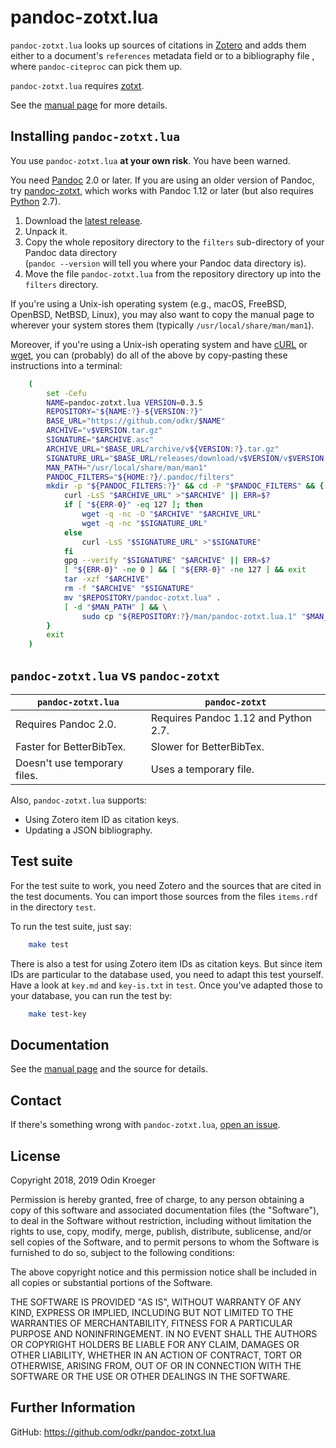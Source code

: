 pandoc-zotxt.lua
================

`pandoc-zotxt.lua` looks up sources of citations in 
[Zotero](https://www.zotero.org/) and adds them either to a
document's `references` metadata field or to a bibliography
file , where `pandoc-citeproc` can pick them up.

`pandoc-zotxt.lua` requires [zotxt](https://github.com/egh/zotxt/).

See the [manual page](man/pandoc-zotxt.lua.rst) for more details.


Installing `pandoc-zotxt.lua`
-----------------------------

You use `pandoc-zotxt.lua` **at your own risk**. You have been warned.

You need [Pandoc](https://www.pandoc.org/) 2.0 or later. If you are using an
older version of Pandoc, try [pandoc-zotxt](https://github.com/egh/zotxt),
which works with Pandoc 1.12 or later (but also requires 
[Python](https://www.python.org/) 2.7).

1. Download the 
   [latest release](https://github.com/odkr/pandoc-zotxt.lua/releases/latest).
2. Unpack it.
3. Copy the whole repository directory to the `filters` sub-directory
   of your Pandoc data directory    
   (`pandoc --version` will tell you where your Pandoc data directory is).
4. Move the file `pandoc-zotxt.lua` from the repository directory
   up into the `filters` directory.

If you're using a Unix-ish operating system (e.g., macOS, FreeBSD, OpenBSD,
NetBSD, Linux), you may also want to copy the manual page to wherever your 
system stores them (typically `/usr/local/share/man/man1`).

Moreover, if you're using a Unix-ish operating system and have 
[cURL](https://curl.haxx.se/) or [wget](https://www.gnu.org/software/wget/),
you can (probably) do all of the above by copy-pasting these instructions
into a terminal:

```sh
    (
        set -Cefu
        NAME=pandoc-zotxt.lua VERSION=0.3.5
        REPOSITORY="${NAME:?}-${VERSION:?}"
        BASE_URL="https://github.com/odkr/$NAME"
        ARCHIVE="v$VERSION.tar.gz"
        SIGNATURE="$ARCHIVE.asc"
        ARCHIVE_URL="$BASE_URL/archive/v${VERSION:?}.tar.gz"
        SIGNATURE_URL="$BASE_URL/releases/download/v$VERSION/v$VERSION.tar.gz.asc"
        MAN_PATH="/usr/local/share/man/man1"
        PANDOC_FILTERS="${HOME:?}/.pandoc/filters"
        mkdir -p "${PANDOC_FILTERS:?}" && cd -P "$PANDOC_FILTERS" && {
            curl -LsS "$ARCHIVE_URL" >"$ARCHIVE" || ERR=$?
            if [ "${ERR-0}" -eq 127 ]; then
                wget -q -nc -O "$ARCHIVE" "$ARCHIVE_URL"
                wget -q -nc "$SIGNATURE_URL"
            else
                curl -LsS "$SIGNATURE_URL" >"$SIGNATURE"
            fi
            gpg --verify "$SIGNATURE" "$ARCHIVE" || ERR=$?
            [ "${ERR-0}" -ne 0 ] && [ "${ERR-0}" -ne 127 ] && exit
            tar -xzf "$ARCHIVE"
            rm -f "$ARCHIVE" "$SIGNATURE"
            mv "$REPOSITORY/pandoc-zotxt.lua" .
            [ -d "$MAN_PATH" ] && \
                sudo cp "${REPOSITORY:?}/man/pandoc-zotxt.lua.1" "$MAN_PATH"
        }
        exit
    )
```


`pandoc-zotxt.lua` vs `pandoc-zotxt`
------------------------------------

| `pandoc-zotxt.lua`            | `pandoc-zotxt`                       |
| ----------------------------- | ------------------------------------ |
| Requires Pandoc 2.0.          | Requires Pandoc 1.12 and Python 2.7. |
| Faster for BetterBibTex.      | Slower for BetterBibTex.             |
| Doesn't use temporary files.  | Uses a temporary file.               |


Also, `pandoc-zotxt.lua` supports:

* Using Zotero item ID as citation keys.
* Updating a JSON bibliography.


Test suite
----------

For the test suite to work, you need Zotero and the sources that are cited
in the test documents. You can import those sources from the files
`items.rdf` in the directory `test`.

To run the test suite, just say:

```sh
    make test
```

There is also a test for using Zotero item IDs as citation keys.
But since item IDs are particular to the database used, you
need to adapt this test yourself. Have a look at `key.md` and
`key-is.txt` in `test`. Once you've adapted those to your database,
you can run the test by:

```sh
    make test-key
```

Documentation
-------------

See the [manual page](man/pandoc-zotxt.lua.rst)
and the source for details.


Contact
-------

If there's something wrong with `pandoc-zotxt.lua`, 
[open an issue](https://github.com/odkr/pandoc-zotxt.lua/issues).


License
-------

Copyright 2018, 2019 Odin Kroeger

Permission is hereby granted, free of charge, to any person obtaining a copy
of this software and associated documentation files (the "Software"), to deal
in the Software without restriction, including without limitation the rights
to use, copy, modify, merge, publish, distribute, sublicense, and/or sell
copies of the Software, and to permit persons to whom the Software is
furnished to do so, subject to the following conditions:

The above copyright notice and this permission notice shall be included in
all copies or substantial portions of the Software.

THE SOFTWARE IS PROVIDED "AS IS", WITHOUT WARRANTY OF ANY KIND, EXPRESS OR
IMPLIED, INCLUDING BUT NOT LIMITED TO THE WARRANTIES OF MERCHANTABILITY,
FITNESS FOR A PARTICULAR PURPOSE AND NONINFRINGEMENT. IN NO EVENT SHALL THE
AUTHORS OR COPYRIGHT HOLDERS BE LIABLE FOR ANY CLAIM, DAMAGES OR OTHER
LIABILITY, WHETHER IN AN ACTION OF CONTRACT, TORT OR OTHERWISE, ARISING FROM,
OUT OF OR IN CONNECTION WITH THE SOFTWARE OR THE USE OR OTHER DEALINGS IN THE
SOFTWARE.


Further Information
-------------------

GitHub:
    <https://github.com/odkr/pandoc-zotxt.lua>